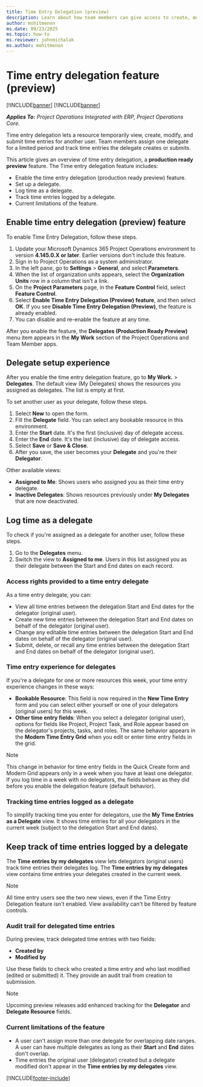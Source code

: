 ```yaml
---
title: Time Entry Delegation (preview)
description: Learn about how team members can give access to create, modify, and submit time entries on their behalf to another resource in their organization.
author: mohitmenon
ms.date: 09/23/2025
ms.topic: how-to
ms.reviewer: johnmichalak
ms.author: mohitmenon
---
```


# Time entry delegation feature (preview)

[!INCLUDE[banner](../includes/banner.md)]
[!INCLUDE[banner](../includes/preview-note.md)]

_**Applies To:** Project Operations Integrated with ERP, Project Operations Core._

Time entry delegation lets a resource temporarily view, create, modify, and submit time entries for another user. Team members assign one delegate for a limited period and track time entries the delegate creates or submits.

This article gives an overview of time entry delegation, a **production ready preview** feature. The Time entry delegation feature includes:

- Enable the time entry delegation (production ready preview) feature.
- Set up a delegate.
- Log time as a delegate.
- Track time entries logged by a delegate.
- Current limitations of the feature.

## Enable time entry delegation (preview) feature

To enable Time Entry Delegation, follow these steps.

1. Update your Microsoft Dynamics 365 Project Operations environment to version **4.145.0.X or later**. Earlier versions don't include this feature.
1. Sign in to Project Operations as a system administrator.
1. In the left pane, go to **Settings** > **General**, and select **Parameters**.
1. When the list of organization units appears, select the **Organization Units** row in a column that isn't a link.
1. On the **Project Parameters** page, in the **Feature Control** field, select **Feature Control**.
1. Select **Enable Time Entry Delegation (Preview) feature**, and then select **OK**. If you see **Disable Time Entry Delegation (Preview)**, the feature is already enabled.
1. You can disable and re-enable the feature at any time.

After you enable the feature, the **Delegates (Production Ready Preview)** menu item appears in the **My Work** section of the Project Operations and Team Member apps.

## Delegate setup experience

After you enable the time entry delegation feature, go to **My Work.** > **Delegates**. The default view (My Delegates) shows the resources you assigned as delegates. The list is empty at first.

To set another user as your delegate, follow these steps.

1. Select **New** to open the form.
1. Fill the **Delegate** field. You can select any bookable resource in this environment.
1. Enter the **Start** date. It's the first (inclusive) day of delegate access.
1. Enter the **End** date. It's the last (inclusive) day of delegate access.
1. Select **Save** or **Save & Close**.
1. After you save, the user becomes your **Delegate** and you're their **Delegator**.

Other available views:
- **Assigned to Me**: Shows users who assigned you as their time entry delegate.
- **Inactive Delegates**: Shows resources previously under **My Delegates** that are now deactivated.

## Log time as a delegate

To check if you're assigned as a delegate for another user, follow these steps.

1. Go to the **Delegates** menu.
1. Switch the view to **Assigned to me**. Users in this list assigned you as their delegate between the Start and End dates on each record.

### Access rights provided to a time entry delegate

As a time entry delegate, you can:

- View all time entries between the delegation Start and End dates for the delegator (original user).
- Create new time entries between the delegation Start and End dates on behalf of the delegator (original user).
- Change any editable time entries between the delegation Start and End dates on behalf of the delegator (original user).
- Submit, delete, or recall any time entries between the delegation Start and End dates on behalf of the delegator (original user).

### Time entry experience for delegates

If you're a delegate for one or more resources this week, your time entry experience changes in these ways:

- **Bookable Resource**: This field is now required in the **New Time Entry** form and you can select either yourself or one of your delegators (original users) for this week.
- **Other time entry fields**: When you select a delegator (original user), options for fields like Project, Project Task, and Role appear based on the delegator's projects, tasks, and roles. The same behavior appears in the **Modern Time Entry Grid** when you edit or enter time entry fields in the grid.

> [!NOTE]
> This change in behavior for time entry fields in the Quick Create form and Modern Grid appears only in a week when you have at least one delegator.
> If you log time in a week with no delegators, the fields behave as they did before you enable the delegation feature (default behavior).


### Tracking time entries logged as a delegate

To simplify tracking time you enter for delegators, use the **My Time Entries as a Delegate** view. It shows time entries for all your delegators in the current week (subject to the delegation Start and End dates).

## Keep track of time entries logged by a delegate

The **Time entries by my delegates** view lets delegators (original users) track time entries their delegates log. The **Time entries by my delegates** view contains time entries your delegates created in the current week.
  
> [!NOTE]
> All time entry users see the two new views, even if the Time Entry Delegation feature isn't enabled. View availability can't be filtered by feature controls.

### Audit trail for delegated time entries

During preview, track delegated time entries with two fields:
- **Created by**
- **Modified by**

Use these fields to check who created a time entry and who last modified (edited or submitted) it. They provide an audit trail from creation to submission.

> [!NOTE]
> Upcoming preview releases add enhanced tracking for the **Delegator** and **Delegate Resource** fields.

### Current limitations of the feature
- A user can't assign more than one delegate for overlapping date ranges. A user can have multiple delegates as long as their **Start** and **End** dates don't overlap.
- Time entries the original user (delegator) created but a delegate modified don't appear in the **Time entries by my delegates** view.


[!INCLUDE[footer-include](../includes/footer-banner.md)]
